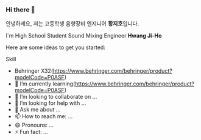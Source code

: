 ### Hi there 👋


안녕하세요, 저는 고등학생 음향장비 엔지니어 **황지호**입니다.

I`m High School Student Sound Mixing Engineer **Hwang Ji-Ho**

Here are some ideas to get you started:

Skill
- Behringer X32(https://www.behringer.com/behringer/product?modelCode=P0ASF)
- 🌱 I’m currently learning(https://www.behringer.com/behringer/product?modelCode=P0ASF)
- 👯 I’m looking to collaborate on ...
- 🤔 I’m looking for help with ...
- 💬 Ask me about ...
- 📫 How to reach me: ...
- 😄 Pronouns: ...
- ⚡ Fun fact: ...
